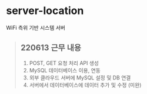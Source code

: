 # server-location
WiFi 측위 기반 시스템 서버

>## 220613 근무 내용
> 1. POST, GET 요청 처리 API 생성
> 2. MySQL 데이터베이스 이용, 연동
> 3. 외부 클라우드 서버에 MySQL 설정 및 DB 연결
> 4. 서버에서 데이터베이스에 데이터 추가 및 수정 (미완)
